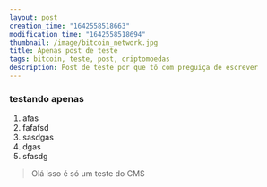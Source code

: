 ```yaml
---
layout: post
creation_time: "1642558518663"
modification_time: "1642558518694"
thumbnail: /image/bitcoin_network.jpg
title: Apenas post de teste
tags: bitcoin, teste, post, criptomoedas
description: Post de teste por que tô com preguiça de escrever
---
```

### testando apenas

1. afas
2. fafafsd
3. sasdgas
4. dgas
5. sfasdg



> Olá isso é só um teste do CMS